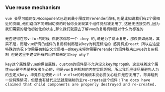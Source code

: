 ### Vue  reuse mechanism

	vue 会尽可能的复用component已达到最小限度的rerender消耗,但是比如说我们有2个很相近的页面,他们路由不同来回切换的时候你会发现某个组件竟然被复用了,这是无法接受的,因为我们需要的是他初始化的状态,那么我们就要去了解vue的复用机制是以什么为标准的
	
	是否记得在写v-for的时候 你要求你写一个 :key 的,说是为了防止复用，那仅仅如此吗，其实不是，而是vue所有的组件的复用机制都是以key为判定标准的 感觉有点react 所以在这些特殊的情况下你需要强制定义全局唯一的Key来将你需要rerender的组件脱离出vue的复用机制 但是这里不建议所有的组件都来定义key why？
	
	key这个属性是vue的保留属性，custom的组件是不允许定义key为prop的，这意味着这个属性vue是不希望开发者关心的，他是vue复用机制的内在实现凭据，所以我们应该尽量避免人为的去定义key，毕竟你在使用v-if v-else的时候根本没必要关心组件是否复用了，除非碰到一些特殊情况，但是也有替代之法就是强制的去re-create这个组件：The docs have claimed that child components are properly destroyed and re-created.